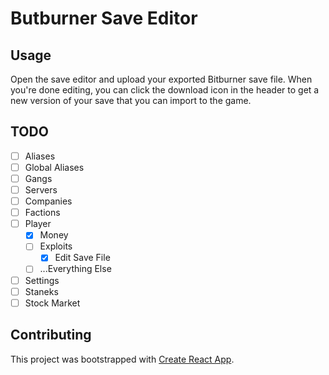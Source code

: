 # Butburner Save Editor

## Usage

Open the save editor and upload your exported Bitburner save file. When you're done editing, you can click the download icon in the header to get a new version of your save that you can import to the game.

## TODO

- [ ] Aliases
- [ ] Global Aliases
- [ ] Gangs
- [ ] Servers
- [ ] Companies
- [ ] Factions
- [ ] Player
  - [x] Money
  - [ ] Exploits
    - [x] Edit Save File
  - [ ] ...Everything Else
- [ ] Settings
- [ ] Staneks
- [ ] Stock Market

## Contributing

This project was bootstrapped with [Create React App](https://github.com/facebook/create-react-app).
